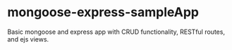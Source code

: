 # mongoose-express-sampleApp
Basic mongoose and express app with CRUD functionality, RESTful routes, and ejs views.

